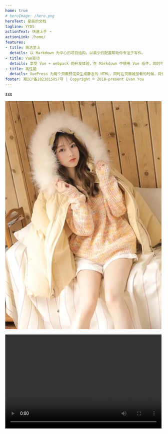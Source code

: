 ```yaml
---
home: true
# heroImage: /hero.png
heroText: 星辰的文档
tagline: YYDS
actionText: 快速上手 →
actionLink: /home/
features:
- title: 简洁至上
  details: 以 Markdown 为中心的项目结构，以最少的配置帮助你专注于写作。
- title: Vue驱动
  details: 享受 Vue + webpack 的开发体验，在 Markdown 中使用 Vue 组件，同时可以使用 Vue 来开发自定义主题。
- title: 高性能
  details: VuePress 为每个页面预渲染生成静态的 HTML，同时在页面被加载的时候，将作为 SPA 运行。
footer: 湘ICP备2023015057号 | Copyright © 2018-present Evan You
---
```

sss

![美女](img/meinv.jpg)

<video src="menv.mp4" controls="controls" width="500" height="300">您的浏览器不支持播放该视频！</video>
